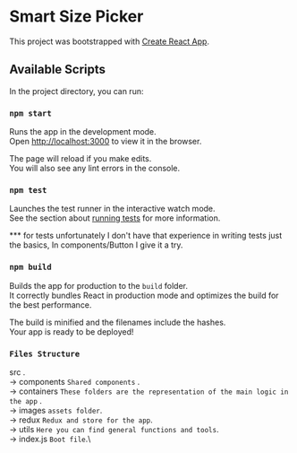 # Smart Size Picker

This project was bootstrapped with [Create React App](https://github.com/facebook/create-react-app).

## Available Scripts

In the project directory, you can run:

### `npm start`

Runs the app in the development mode.\
Open [http://localhost:3000](http://localhost:3000) to view it in the browser.

The page will reload if you make edits.\
You will also see any lint errors in the console.

### `npm test`

Launches the test runner in the interactive watch mode.\
See the section about [running tests](https://facebook.github.io/create-react-app/docs/running-tests) for more information.

\*\*\* for tests unfortunately I don't have that experience in writing tests just the basics, In components/Button I give it a try.

### `npm build`

Builds the app for production to the `build` folder.\
It correctly bundles React in production mode and optimizes the build for the best performance.

The build is minified and the filenames include the hashes.\
Your app is ready to be deployed!

### `Files Structure`

src .\
-> components `Shared components` .\
-> containers `These folders are the representation of the main logic in the app` .\
-> images `assets folder`.\
-> redux `Redux and store for the app`.\
-> utils `Here you can find general functions and tools`.\
-> index.js `Boot file`.\
